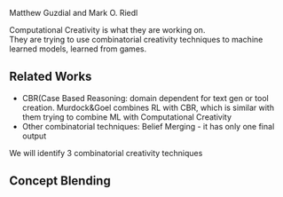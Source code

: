 Matthew Guzdial and Mark O. Riedl

Computational Creativity is what they are working on.  
They are trying to use combinatorial creativity techniques to machine learned models, learned from games.  

## Related Works
- CBR(Case Based Reasoning: domain dependent for text gen or tool creation. Murdock&Goel combines RL with CBR, which is similar with them trying to combine ML with Computational Creativity
- Other combinatorial techniques: Belief Merging - it has only one final output

We will identify 3 combinatorial creativity techniques

## Concept Blending
